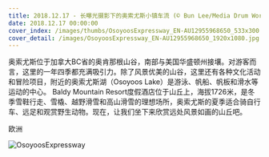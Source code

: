 ```yaml
---
title: 2018.12.17 - 长曝光摄影下的奥索尤斯小镇车流 (© Bun Lee/Media Drum World/Aurora Photos)
date: 2018.12.17 00:00:00
cover_index: /images/thumbs/OsoyoosExpressway_EN-AU12955968650_533x300.jpg
cover_detail: /images/OsoyoosExpressway_EN-AU12955968650_1920x1080.jpg
---
```


奥索尤斯位于加拿大BC省的奥肯那根山谷，南部与美国华盛顿州接壤。对游客而言，这里的一年四季都充满吸引力。除了风景优美的山谷，这里还有各种文化活动和冒险项目，附近的奥索尤斯湖（Osoyoos
Lake）是游泳、帆船、帆板和滑水等运动的中心。 Baldy Mountain
Resort度假酒店位于山丘上，海拔1726米，是冬季雪鞋行走、雪橇、越野滑雪和高山滑雪的理想场所，奥索尤斯的夏季适合骑自行车、远足和观赏野生动物。现在，让我们坐下来欣赏远处风景如画的山丘吧。

欧洲

![OsoyoosExpressway](/images/OsoyoosExpressway_EN-AU12955968650_1920x1080.jpg)
